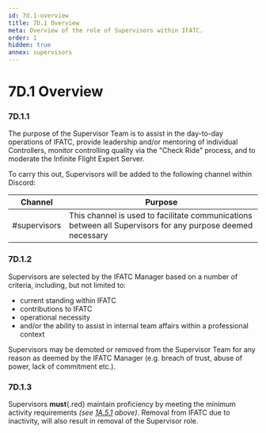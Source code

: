 ```yaml
---
id: 7d.1-overview
title: 7D.1 Overview
meta: Overview of the role of Supervisors within IFATC.
order: 1
hidden: true
annex: supervisors
---
```


# 7D.1 Overview



### 7D.1.1

The purpose of the Supervisor Team is to assist in the day-to-day operations of IFATC, provide leadership and/or mentoring of individual Controllers, monitor controlling quality via the "Check Ride" process, and to moderate the Infinite Flight Expert Server.



To carry this out, Supervisors will be added to the following channel within Discord:

| Channel      | Purpose                                                      |
| ------------ | ------------------------------------------------------------ |
| #supervisors | This channel is used to facilitate communications between all Supervisors for any purpose deemed necessary |



### 7D.1.2

Supervisors are selected by the IFATC Manager based on a number of criteria, including, but not limited to:



- current standing within IFATC
- contributions to IFATC
- operational necessity
- and/or the ability to assist in internal team affairs within a professional context



Supervisors may be demoted or removed from the Supervisor Team for any reason as deemed by the IFATC Manager (e.g. breach of trust, abuse of power, lack of commitment etc.).



### 7D.1.3

Supervisors **must**{.red} maintain proficiency by meeting the minimum activity requirements *(see [1A.5.1](/guide/atc-manual/1a.-new-entrants/1a.5-activity-requirements#1a.5.1) above)*. Removal from IFATC due to inactivity, will also result in removal of the Supervisor role.
